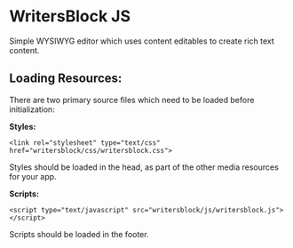 # WritersBlock JS

Simple WYSIWYG editor which uses content editables to create rich text content. 

## Loading Resources:

There are two primary source files which need to be loaded before initialization:

**Styles:**
```
<link rel="stylesheet" type="text/css" href="writersblock/css/writersblock.css">
```

Styles should be loaded in the head, as part of the other media resources for your app. 

**Scripts:**

```
<script type="text/javascript" src="writersblock/js/writersblock.js"></script>
```

Scripts should be loaded in the footer. 


